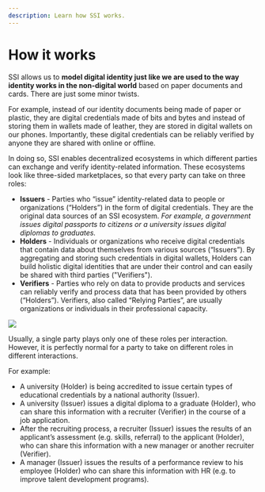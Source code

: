 ```yaml
---
description: Learn how SSI works.
---
```


# How it works

SSI allows us to **model digital identity just like we are used to the way identity works in the non-digital world** based on paper documents and cards. There are just some minor twists.

For example, instead of our identity documents being made of paper or plastic, they are digital credentials made of bits and bytes and instead of storing them in wallets made of leather, they are stored in digital wallets on our phones. Importantly, these digital credentials can be reliably verified by anyone they are shared with online or offline.

In doing so, SSI enables decentralized ecosystems in which different parties can exchange and verify identity-related information. These ecosystems look like three-sided marketplaces, so that every party can take on three roles:

* **Issuers** - Parties who “issue” identity-related data to people or organizations (“Holders”) in the form of digital credentials. They are the original data sources of an SSI ecosystem.  _For example, a government issues digital passports to citizens or a university issues digital diplomas to graduates._
* **Holders** - Individuals or organizations who receive digital credentials that contain data about themselves from various sources (“Issuers”). By aggregating and storing such credentials in digital wallets, Holders can build holistic digital identities that are under their control and can easily be shared with third parties ("Verifiers").
* **Verifiers** - Parties who rely on data to provide products and services can reliably verify and process data that has been provided by others (“Holders”). Verifiers, also called “Relying Parties”, are usually organizations or individuals in their professional capacity.

![](https://images.squarespace-cdn.com/content/v1/609c0ddf94bcc0278a7cbdb4/5611be1d-4109-454f-89ea-c106c4f406ce/Screenshot+2022-03-06+at+17.51.47.png?format=2500w)

Usually, a single party plays only one of these roles per interaction. However, it is perfectly normal for a party to take on different roles in different interactions.

For example:

* A university (Holder) is being accredited to issue certain types of educational credentials by a national authority (Issuer).
* A university (Issuer) issues a digital diploma to a graduate (Holder), who can share this information with a recruiter (Verifier) in the course of a job application.
* After the recruiting process, a recruiter (Issuer) issues the results of an applicant’s assessment (e.g. skills, referral) to the applicant (Holder), who can share this information with a new manager or another recruiter (Verifier).
* A manager (Issuer) issues the results of a performance review to his employee (Holder) who can share this information with HR (e.g. to improve talent development programs).
